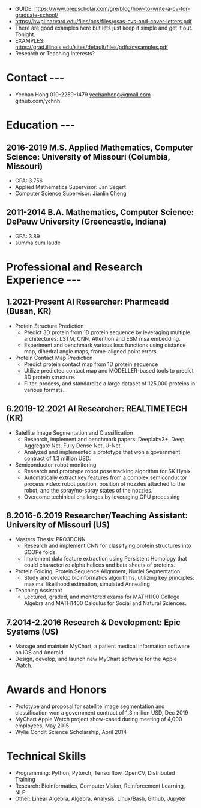 * GUIDE: https://www.prepscholar.com/gre/blog/how-to-write-a-cv-for-graduate-school/
* https://hwpi.harvard.edu/files/ocs/files/gsas-cvs-and-cover-letters.pdf
* There are good examples here but lets just keep it simple and get it out. Tonight.
* EXAMPLES: https://grad.illinois.edu/sites/default/files/pdfs/cvsamples.pdf
* Research or Teaching Interests?

# Contact ---
* Yechan Hong 010-2259-1479 yechanhong@gmail.com github.com/ychnh

# Education ---

## 2016-2019 M.S. Applied Mathematics, Computer Science: University of Missouri (Columbia, Missouri)
* GPA: 3.756
* Applied Mathematics Supervisor: Jan Segert
* Computer Science Supervisor: Jianlin Cheng

## 2011-2014 B.A. Mathematics, Computer Science: DePauw University (Greencastle, Indiana)
* GPA: 3.89
* summa cum laude

# Professional and Research Experience ---

## 1.2021-Present AI Researcher: Pharmcadd (Busan, KR)
* Protein Structure Prediction
  * Predict 3D protein from 1D protein sequence by leveraging multiple architectures: LSTM, CNN, Attention and ESM msa embedding.
  * Experiment and benchmark various loss functions using distance map, dihedral angle maps, frame-aligned point errors.
* Protein Contact Map Prediction
  * Predict protein contact map from 1D protein sequence
  * Utilize predicted contact map and MODELLER-based tools to predict 3D protein structure.
  * Filter, process, and standardize a large dataset of 125,000 proteins in various formats.

## 6.2019-12.2021 AI Researcher: REALTIMETECH (KR)
* Satellite Image Segmentation and Classification
  * Research, implement and benchmark papers: Deeplabv3+, Deep Aggregate Net, Fully Dense Net, U-Net.
  * Analyzed and implemented a prototype that won a government contract of 1.3 million USD.
* Semiconductor-robot monitoring
  * Research and prototype robot pose tracking algorithm for SK Hynix.
  * Automatically extract key features from a complex semiconductor process video: robot position, position of nozzles attached to the robot, and the spray/no-spray states of the nozzles.
  * Overcome techinical challenges by leveraging GPU processing

## 8.2016-6.2019 Researcher/Teaching Assistant: University of Missouri (US)
* Masters Thesis: PRO3DCNN
  * Research and implement CNN for classifying protein structures into SCOPe folds.
  * Implement data feature extraction using Persistent Homology that could characterize alpha helices and beta sheets of proteins.
* Protein Folding, Protein Sequence Alignment, Nuclei Segmentation
  * Study and develop bioinformatics algorithms, utilizing key  principles: maximal likelihood estimation, simulated Annealing
* Teaching Assistant
  * Lectured, graded, and monitored exams for MATH1100 College Algebra and MATH1400 Calculus for Social and Natural Sciences.

## 7.2014-2.2016 Research & Development: Epic Systems (US)
* Manage and maintain MyChart, a patient medical information software on iOS and Android.
* Design, develop, and launch new MyChart software for the Apple Watch.

# Awards and Honors
* Prototype and proposal for satellite image segmentation and classification won a government contract of 1.3 million USD, Dec 2019
* MyChart Apple Watch project show-cased during meeting of 4,000 employees, May 2015
* Wylie Condit Science Scholarship, April 2014

# Technical Skills
* Programming: Python, Pytorch, Tensorflow, OpenCV, Distributed Training
* Research: Bioinformatics, Computer Vision, Reinforcement Learning, NLP
* Other: Linear Algebra, Algebra, Analysis, Linux/Bash, Github, Jupyter
